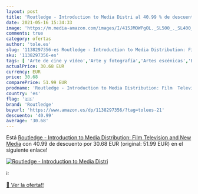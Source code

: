 ```yaml
---
layout: post
title: 'Routledge - Introduction to Media Distri al 40.99 % de descuento'
date: 2021-05-16 15:34:33
image: 'https://m.media-amazon.com/images/I/415JMOWPgOL._SL500_._SL400_.jpg'
comments: true
category: ofertas
author: 'tole.es'
slug: '1138297356-es Routledge - Introduction to Media Distribution: Film...'
sku: '1138297356-es'
tags: [ 'Arte de cine y vídeo','Arte y fotografía','Artes escénicas','Economía y empresa','Empresa, estrategia y gestión','Estudios de medios','Fotografía y vídeo','Industria cinematográfica','Industria y sectores económicos','Lengua, lingüística y redacción','Libros','Libros universitarios de comunicación y periodismo','Libros universitarios y de estudios superiores','Películas','Periodismo','Sociedad y ciencias sociales','Sociedad y cultura','routledge','television', ]
actualPrice: 30.68 EUR
currency: EUR
price: 30.68
comparePrice: 51.99 EUR
prodname: 'Routledge - Introduction to Media Distribution: Film  Television  and New Media'
country: 'es'
flag: '🇪🇸'
brand: 'Routledge'
buyurl: 'https://www.amazon.es/dp/1138297356/?tag=tolees-21'
descuento: '40.99'
average: '30.68'
---
```


Está [Routledge - Introduction to Media Distribution: Film  Television  and New Media](https://www.amazon.es/dp/1138297356/?tag=tolees-21) con 40.99 de descuento por 30.68 EUR (original: 51.99 EUR) en el siguiente enlace!

[![Routledge - Introduction to Media Distri](https://m.media-amazon.com/images/I/415JMOWPgOL._SL500_._SL400_.jpg)](https://www.amazon.es/dp/1138297356/?tag=tolees-21)

ℹ️:


[🛒 Ver la oferta!!](https://www.amazon.es/dp/1138297356/?tag=tolees-21)
